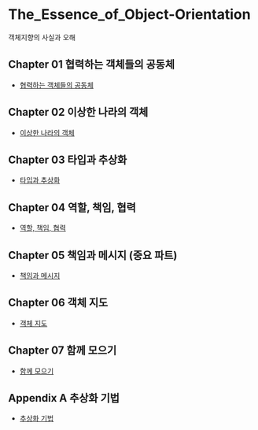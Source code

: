 # The_Essence_of_Object-Orientation

객체지향의 사실과 오해

## Chapter 01 협력하는 객체들의 공동체

<ul>
    <li><a href="docs/협력하는 객체들의 공동체.md">협력하는 객체들의 공동체</a></li>
</ul>

## Chapter 02 이상한 나라의 객체

<ul>
    <li><a href="docs/이상한 나라의 객체.md">이상한 나라의 객체</a></li>
</ul>

## Chapter 03 타입과 추상화

<ul>
    <li><a href="docs/타입과 추상화.md">타입과 추상화</a></li>
</ul>

## Chapter 04 역할, 책임, 협력

<ul>
    <li><a href="docs/역할책임협력.md">역할, 책임, 협력</a></li>
</ul>

## Chapter 05 책임과 메시지 (중요 파트)

<ul>
    <li><a href="docs/책임과 메시지.md">책임과 메시지</a></li>
</ul>

## Chapter 06 객체 지도

<ul>
    <li><a href="docs/객체 지도.md">객체 지도</a></li>
</ul>

## Chapter 07 함께 모으기

<ul>
    <li><a href="docs/함께 모으기.md">함께 모으기</a></li>
</ul>

## Appendix A 추상화 기법

<ul>
    <li><a href="docs/추상화 기법.md">추상화 기법</a></li>
</ul>
